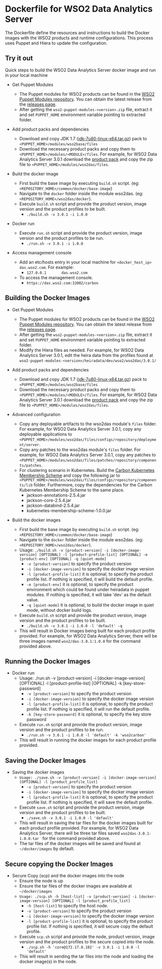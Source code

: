 # Dockerfile for WSO2 Data Analytics Server #
The Dockerfile define the resources and instructions to build the Docker images with the WSO2 products and runtime configurations. This process uses Puppet and Hiera to update the configuration.

## Try it out
Quick steps to build the WSO2 Data Analytics Server docker image and run in your local machine
  
* Get Puppet Modules
    - The Puppet modules for WSO2 products can be found in the [WSO2 Puppet Modules repository](https://github.com/wso2/puppet-modules). You can obtain the latest release from the [releases page](https://github.com/wso2/puppet-modules/releases). 
    - After getting the `wso2-puppet-modules-<version>.zip` file, extract it and set `PUPPET_HOME` environment variable pointing to extracted folder.

* Add product packs and dependencies
    - Download and copy JDK 1.7 ([jdk-7u80-linux-x64.tar.gz](http://www.oracle.com/technetwork/java/javase/downloads/jdk7-downloads-1880260.html)) pack to `<PUPPET_HOME>/modules/wso2base/files`
    - Download the necessary product packs and copy them to `<PUPPET_HOME>/modules/<MODULE>/files`. For example, for WSO2 Data Analytics Server 3.0.1 download the [product pack](http://wso2.com/products/data-analytics-server/) and copy the zip file to `<PUPPET_HOME>/modules/wso2das/files`.

* Build the docker image
    - First build the base image by executing `build.sh` script. (eg: `<REPOSITORY_HOME>/common/docker/base-image`)
    - Navigate to the `docker` folder inside the module wso2das. (eg: `<REPOSITORY_HOME>/wso2das/docker`).
    - Execute `build.sh` script and provide the product version, image version and the product profiles to be built.
        + `./build.sh -v 3.0.1 -i 1.0.0`

* Docker run
    - Execute `run.sh` script and provide the product version, image version and the product profiles to be run.
        + `./run.sh -v 3.0.1 -i 1.0.0`

* Access management console
    - Add an etc/hosts entry in your local machine for `<docker_host_ip> das.wso2.com`. For example:
        + `127.0.0.1       das.wso2.com`
    -  To access the management console.
        + `https://das.wso2.com:32002/carbon`

## Building the Docker Images

* Get Puppet Modules
    - The Puppet modules for WSO2 products can be found in the [WSO2 Puppet Modules repository](https://github.com/wso2/puppet-modules). You can obtain the latest release from the [releases page](https://github.com/wso2/puppet-modules/releases). 
    - After getting the `wso2-puppet-modules-<version>.zip` file, extract it and set `PUPPET_HOME` environment variable pointing to extracted folder. 
    - Modify the Hiera files as needed. For example, for WSO2 Data Analytics Server 3.0.1, edit the heira data from the profiles found at `wso2-puppet-modules-<version>/heiradata/dev/wso2/wso2das/3.0.1/` 

* Add product packs and dependencies
    - Download and copy JDK 1.7 ([jdk-7u80-linux-x64.tar.gz](http://www.oracle.com/technetwork/java/javase/downloads/jdk7-downloads-1880260.html)) pack to `<PUPPET_HOME>/modules/wso2base/files`
    - Download the necessary product packs and copy them to `<PUPPET_HOME>/modules/<MODULE>/files`. For example, for WSO2 Data Analytics Server 3.0.1 download the [product pack](http://wso2.com/products/data-analytics-server/) and copy the zip file to `<PUPPET_HOME>/modules/wso2das/files`.

* Advanced configuration
    - Copy any deployable artifacts to the wso2das module's `files` folder. For example, for WSO2 Data Analytics Server 3.0.1, copy any deployable applications to `<PUPPET_HOME>/modules/wso2das/files/configs/repository/deployment/server`.
    - Copy any patches to the wso2das module's `files` folder. For example, for WSO2 Data Analytics Server 3.0.1, copy any patches to `<PUPPET_HOME>/modules/wso2das/files/patches/repository/components/patches`.
    - For clustering scenario in Kubernetes. Build the [Carbon Kubernetes Membership Scheme](https://github.com/wso2/kubernetes-artifacts/tree/master/common/kubernetes-membership-scheme) and copy the following jar to `<PUPPET_HOME>/modules/wso2das/files/configs/repository/components/lib` folder. Furthermore, copy the dependencies for the Carbon Kubernetes Membership Scheme to the same place.
        + jackson-annotations-2.5.4.jar
        + jackson-core-2.5.4.jar
        + jackson-databind-2.5.4.jar
        + kubernetes-membership-scheme-1.0.0.jar

* Build the docker images
    - First build the base image by executing `build.sh` script. (eg: `<REPOSITORY_HOME>/common/docker/base-image`)
    - Navigate to the `docker` folder inside the module wso2das. (eg: `<REPOSITORY_HOME>/wso2das/docker`).
    - Usage: `./build.sh -v [product-version] -i [docker-image-version] [OPTIONAL] -l [product-profile-list] [OPTIONAL] -e [product-env] [OPTIONAL] -q [quiet-mode]`
        + `-v [product-version]` to specify the product version
        + `-i [docker-image-version]` to specify the docker image version
        + `-l [product-profile-list]` it is optional, to specify the product profile list. If nothing is specified, it will build the default profile. 
        + `-e [product-env]` it is optional, to specify the product environment which could be found under heiradata in puppet modules. If nothing is specified, it will take 'dev' as the default value.
        + `-q [quiet-mode]` it is optional, to build the docker image in quiet mode, without docker build logs.    
    - Execute `build.sh` script and provide the product version, image version and the product profiles to be built.
        + `./build.sh -v 3.0.1 -i 1.0.0 -l 'default' -q`
    - This will result in Docker images being built for each product profile provided. For example, for WSO2 Data Analytics Server, there will be three images named `wso2/das-3.0.1:1.0.0` for the command provided above.

## Running the Docker Images

* Docker run
    - Usage: ./run.sh -v [product-version] -i [docker-image-version] [OPTIONAL] -l [product-profile-list] [OPTIONAL] -k [key-store-password]
        + `-v [product-version]` to specify the product version
        + `-i [docker-image-version]` to specify the docker image version
        + `-l [product-profile-list]` it is optional, to specify the product profile list. If nothing is specified, it will run the default profile. 
        + `-k [key-store-password]` it is optional, to specify the key store password
    - Execute `run.sh` script and provide the product version, image version and the product profiles to be run.
        + `./run.sh -v 3.0.1 -i 1.0.0 -l 'default' -k 'wso2carbon'`
    - This will result in running the docker images for each product profile provided.
    
## Saving the Docker Images

* Saving the docker images
    - `Usage: ./save.sh -v [product-version] -i [docker-image-version] [OPTIONAL] -l [product_profile_list]`
        + `-v [product-version]` to specify the product version
        + `-i [docker-image-version]` to specify the docker image version
        + `-l [product-profile-list]` it is optional, to specify the product profile list. If nothing is specified, it will save the default profile.
    - Execute `save.sh` script and provide the product version, image version and the product profiles to be built.
        + `./save.sh -v 3.0.1 -i 1.0.0 -l 'default'`
    - This will result in saving the tar files for the docker images built for each product profile provided. For example, for WSO2 Data Analytics Server, there will be three tar files saved `wso2das-3.0.1-1.0.0.tar ` for the command provided above. 
    - The tar files of the docker images will be saved and found at `~/docker/images` by default.

## Secure copying the Docker Images

* Secure Copy (scp) and the docker images into the node
    - Ensure the node is up
    - Ensure the tar files of the docker images are available at `~/docker/images`
    - `Usage: ./scp.sh -h [host-list] -v [product-version] -i [docker-image-version] [OPTIONAL] -l [product_profile_list]`
        + `-h [host-list]` to specify the host node.
        + `-v [product-version]` to specify the product version
        + `-i [docker-image-version]` to specify the docker image version
        + `-l [product-profile-list]` it is optional, to specify the product profile list. If nothing is specified, it will secure copy the default profile.    
    - Execute `scp.sh` script and provide the node, product version, image version and the product profiles to the secure copied into the node.
        + `./scp.sh -h 'core@172.17.8.102' -v 3.0.1 -i 1.0.0 -l 'default'`
    - This will result in sending the tar files into the node and loading the docker image(s) in the node.